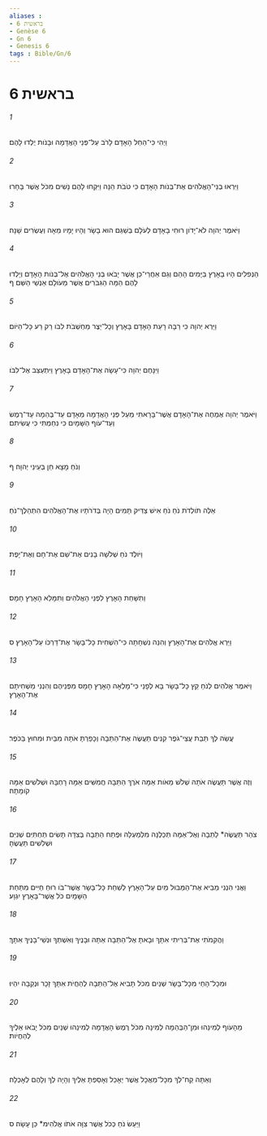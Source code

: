 ```yaml
---
aliases : 
- בראשית 6
- Genèse 6
- Gn 6
- Genesis 6
tags : Bible/Gn/6
---
```


# בראשית 6

###### 1
וַיְהִי כִּי־הֵחֵל הָאָדָם לָרֹב עַל־פְּנֵי הָאֲדָמָה וּבָנֹות יֻלְּדוּ לָהֶם׃
###### 2
וַיִּרְאוּ בְנֵי־הָאֱלֹהִים אֶת־בְּנֹות הָאָדָם כִּי טֹבֹת הֵנָּה וַיִּקְחוּ לָהֶם נָשִׁים מִכֹּל אֲשֶׁר בָּחָרוּ׃
###### 3
וַיֹּאמֶר יְהוָה לֹא־יָדֹון רוּחִי בָאָדָם לְעֹלָם בְּשַׁגַּם הוּא בָשָׂר וְהָיוּ יָמָיו מֵאָה וְעֶשְׂרִים שָׁנָה׃
###### 4
הַנְּפִלִים הָיוּ בָאָרֶץ בַּיָּמִים הָהֵם וְגַם אַחֲרֵי־כֵן אֲשֶׁר יָבֹאוּ בְּנֵי הָאֱלֹהִים אֶל־בְּנֹות הָאָדָם וְיָלְדוּ לָהֶם הֵמָּה הַגִּבֹּרִים אֲשֶׁר מֵעֹולָם אַנְשֵׁי הַשֵּׁם׃ ף
###### 5
וַיַּרְא יְהוָה כִּי רַבָּה רָעַת הָאָדָם בָּאָרֶץ וְכָל־יֵצֶר מַחְשְׁבֹת לִבֹּו רַק רַע כָּל־הַיֹּום׃
###### 6
וַיִּנָּחֶם יְהוָה כִּי־עָשָׂה אֶת־הָאָדָם בָּאָרֶץ וַיִּתְעַצֵּב אֶל־לִבֹּו׃
###### 7
וַיֹּאמֶר יְהוָה אֶמְחֶה אֶת־הָאָדָם אֲשֶׁר־בָּרָאתִי מֵעַל פְּנֵי הָאֲדָמָה מֵאָדָם עַד־בְּהֵמָה עַד־רֶמֶשׂ וְעַד־עֹוף הַשָּׁמָיִם כִּי נִחַמְתִּי כִּי עֲשִׂיתִם׃
###### 8
וְנֹחַ מָצָא חֵן בְּעֵינֵי יְהוָה׃ ף
###### 9
אֵלֶּה תֹּולְדֹת נֹחַ נֹחַ אִישׁ צַדִּיק תָּמִים הָיָה בְּדֹרֹתָיו אֶת־הָאֱלֹהִים הִתְהַלֶּךְ־נֹחַ׃
###### 10
וַיֹּולֶד נֹחַ שְׁלֹשָׁה בָנִים אֶת־שֵׁם אֶת־חָם וְאֶת־יָפֶת׃
###### 11
וַתִּשָּׁחֵת הָאָרֶץ לִפְנֵי הָאֱלֹהִים וַתִּמָּלֵא הָאָרֶץ חָמָס׃
###### 12
וַיַּרְא אֱלֹהִים אֶת־הָאָרֶץ וְהִנֵּה נִשְׁחָתָה כִּי־הִשְׁחִית כָּל־בָּשָׂר אֶת־דַּרְכֹּו עַל־הָאָרֶץ׃ ס
###### 13
וַיֹּאמֶר אֱלֹהִים לְנֹחַ קֵץ כָּל־בָּשָׂר בָּא לְפָנַי כִּי־מָלְאָה הָאָרֶץ חָמָס מִפְּנֵיהֶם וְהִנְנִי מַשְׁחִיתָם אֶת־הָאָרֶץ׃
###### 14
עֲשֵׂה לְךָ תֵּבַת עֲצֵי־גֹפֶר קִנִּים תַּעֲשֶׂה אֶת־הַתֵּבָה וְכָפַרְתָּ אֹתָהּ מִבַּיִת וּמִחוּץ בַּכֹּפֶר׃
###### 15
וְזֶה אֲשֶׁר תַּעֲשֶׂה אֹתָהּ שְׁלֹשׁ מֵאֹות אַמָּה אֹרֶךְ הַתֵּבָה חֲמִשִּׁים אַמָּה רָחְבָּהּ וּשְׁלֹשִׁים אַמָּה קֹומָתָהּ׃
###### 16
צֹהַר תַּעֲשֶׂה* לַתֵּבָה וְאֶל־אַמָּה תְּכַלֶנָּה מִלְמַעְלָה וּפֶתַח הַתֵּבָה בְּצִדָּהּ תָּשִׂים תַּחְתִּיִּם שְׁנִיִּם וּשְׁלִשִׁים תַּעֲשֶׂהָ׃
###### 17
וַאֲנִי הִנְנִי מֵבִיא אֶת־הַמַּבּוּל מַיִם עַל־הָאָרֶץ לְשַׁחֵת כָּל־בָּשָׂר אֲשֶׁר־בֹּו רוּחַ חַיִּים מִתַּחַת הַשָּׁמָיִם כֹּל אֲשֶׁר־בָּאָרֶץ יִגְוָע׃
###### 18
וַהֲקִמֹתִי אֶת־בְּרִיתִי אִתָּךְ וּבָאתָ אֶל־הַתֵּבָה אַתָּה וּבָנֶיךָ וְאִשְׁתְּךָ וּנְשֵׁי־בָנֶיךָ אִתָּךְ׃
###### 19
וּמִכָּל־הָחַי מִכָּל־בָּשָׂר שְׁנַיִם מִכֹּל תָּבִיא אֶל־הַתֵּבָה לְהַחֲיֹת אִתָּךְ זָכָר וּנְקֵבָה יִהְיוּ׃
###### 20
מֵהָעֹוף לְמִינֵהוּ וּמִן־הַבְּהֵמָה לְמִינָהּ מִכֹּל רֶמֶשׂ הָאֲדָמָה לְמִינֵהוּ שְׁנַיִם מִכֹּל יָבֹאוּ אֵלֶיךָ לְהַחֲיֹות׃
###### 21
וְאַתָּה קַח־לְךָ מִכָּל־מַאֲכָל אֲשֶׁר יֵאָכֵל וְאָסַפְתָּ אֵלֶיךָ וְהָיָה לְךָ וְלָהֶם לְאָכְלָה׃
###### 22
וַיַּעַשׂ נֹחַ כְּכֹל אֲשֶׁר צִוָּה אֹתֹו אֱלֹהִימ* כֵּן עָשָׂה׃ ס
